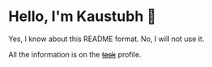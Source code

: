 # Hello, I'm Kaustubh :wave:

Yes, I know about this README format. No, I will not use it.

All the information is on the ~~[task](https://youtu.be/hed5-aihGxs)~~ profile.
